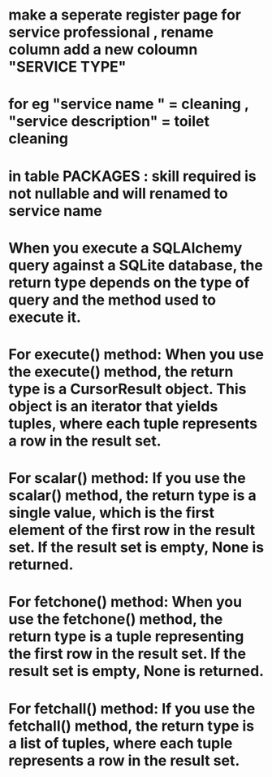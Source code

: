 # make a seperate register page for service professional , rename column  add a new coloumn "SERVICE TYPE" 
# for eg "service name " = cleaning , "service description" = toilet cleaning

# in table PACKAGES : skill required is not nullable and will renamed to service name


# When you execute a SQLAlchemy query against a SQLite database, the return type depends on the type of query and the method used to execute it.

# For execute() method: When you use the execute() method, the return type is a CursorResult object. This object is an iterator that yields tuples, where each tuple represents a row in the result set.

# For scalar() method: If you use the scalar() method, the return type is a single value, which is the first element of the first row in the result set. If the result set is empty, None is returned.

# For fetchone() method: When you use the fetchone() method, the return type is a tuple representing the first row in the result set. If the result set is empty, None is returned.

# For fetchall() method: If you use the fetchall() method, the return type is a list of tuples, where each tuple represents a row in the result set.

